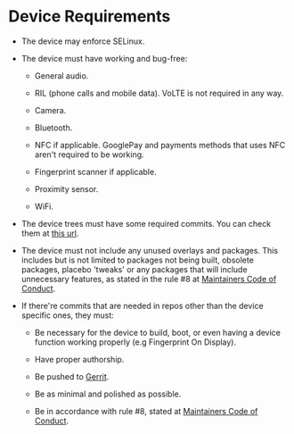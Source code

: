 # Device Requirements

- The device may enforce SELinux.

- The device must have working and bug-free:

  - General audio.

  - RIL (phone calls and mobile data). VoLTE is not required in any way.

  - Camera.

  - Bluetooth.

  - NFC if applicable. GooglePay and payments methods that uses NFC aren't required to be working.

  - Fingerprint scanner if applicable.

  - Proximity sensor.

  - WiFi.

- The device trees must have some required commits. You can check them at [this url](https://github.com/PixelExperience-Devices/required_commits).

- The device must not include any unused overlays and packages. This includes but is not limited to packages not being built, obsolete packages, placebo 'tweaks' or any packages that will include unnecessary features, as stated in the rule #8 at [Maintainers Code of Conduct](https://github.com/PixelExperience/docs/blob/master/maintainers_code_of_conduct.md).

- If there're commits that are needed in repos other than the device specific ones, they must:

  - Be necessary for the device to build, boot, or even having a device function working properly (e.g Fingerprint On Display).

  - Have proper authorship.

  - Be pushed to [Gerrit](https://gerrit.pixelexperience.org).

  - Be as minimal and polished as possible.

  - Be in accordance with rule #8, stated at [Maintainers Code of Conduct](https://github.com/PixelExperience/docs/blob/master/maintainers_code_of_conduct.md).
  
